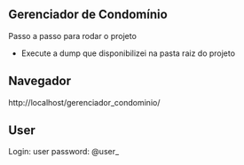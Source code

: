 ## Gerenciador de Condomínio

Passo a passo para rodar o projeto

- Execute a dump que disponibilizei na pasta raiz do projeto

## Navegador

http://localhost/gerenciador_condominio/

## User

Login: user password: @user_
